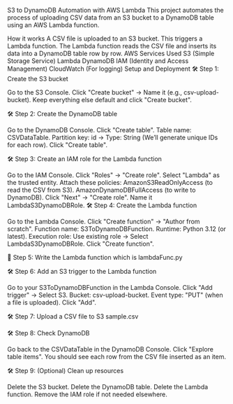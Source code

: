 S3 to DynamoDB Automation with AWS Lambda
This project automates the process of uploading CSV data from an S3 bucket to a DynamoDB table using an AWS Lambda function.

How it works
A CSV file is uploaded to an S3 bucket.
This triggers a Lambda function.
The Lambda function reads the CSV file and inserts its data into a DynamoDB table row by row.
AWS Services Used
S3 (Simple Storage Service)
Lambda
DynamoDB
IAM (Identity and Access Management)
CloudWatch (For logging)
Setup and Deployment
🛠 Step 1: Create the S3 bucket

Go to the S3 Console. Click "Create bucket" → Name it (e.g., csv-upload-bucket). Keep everything else default and click "Create bucket".

🛠 Step 2: Create the DynamoDB table

Go to the DynamoDB Console. Click "Create table". Table name: CSVDataTable. Partition key: id → Type: String (We’ll generate unique IDs for each row). Click "Create table".

🛠 Step 3: Create an IAM role for the Lambda function

Go to the IAM Console. Click "Roles" → "Create role". Select "Lambda" as the trusted entity. Attach these policies: AmazonS3ReadOnlyAccess (to read the CSV from S3). AmazonDynamoDBFullAccess (to write to DynamoDB). Click "Next" → "Create role". Name it LambdaS3DynamoDBRole. 🛠 Step 4: Create the Lambda function

Go to the Lambda Console. Click "Create function" → "Author from scratch". Function name: S3ToDynamoDBFunction. Runtime: Python 3.12 (or latest). Execution role: Use existing role → Select LambdaS3DynamoDBRole. Click "Create function".

📝 Step 5: Write the Lambda function which is lambdaFunc.py

🛠 Step 6: Add an S3 trigger to the Lambda function

Go to your S3ToDynamoDBFunction in the Lambda Console. Click "Add trigger" → Select S3. Bucket: csv-upload-bucket. Event type: "PUT" (when a file is uploaded). Click "Add".

🛠 Step 7: Upload a CSV file to S3 sample.csv

🛠 Step 8: Check DynamoDB

Go back to the CSVDataTable in the DynamoDB Console. Click "Explore table items". You should see each row from the CSV file inserted as an item.

🛠 Step 9: (Optional) Clean up resources

Delete the S3 bucket. Delete the DynamoDB table. Delete the Lambda function. Remove the IAM role if not needed elsewhere.

